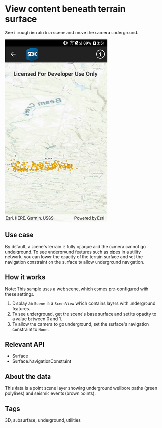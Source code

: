 # View content beneath terrain surface

See through terrain in a scene and move the camera underground.

![](ViewContentBeneathSurface.jpg)

## Use case  

By default, a scene's terrain is fully opaque and the camera cannot go underground. To see underground features such as pipes in a utility network, you can lower the opacity of the terrain surface and set the navigation constraint on the surface to allow underground navigation.

## How it works

Note: This sample uses a web scene, which comes pre-configured with these settings.

1. Display an `Scene` in a `SceneView` which contains layers with underground features.
2. To see underground, get the scene's base surface and set its opacity to a value between 0 and 1.
3. To allow the camera to go underground, set the surface's navigation constraint to `None`.

## Relevant API

* Surface
* Surface.NavigationConstraint

## About the data

This data is a point scene layer showing underground wellbore paths (green polylines) and seismic events (brown points).

## Tags

3D, subsurface, underground, utilities